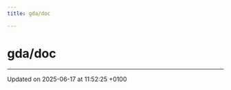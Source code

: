 ```yaml
---
title: gda/doc

---
```


# gda/doc








-------------------------------

Updated on 2025-06-17 at 11:52:25 +0100
